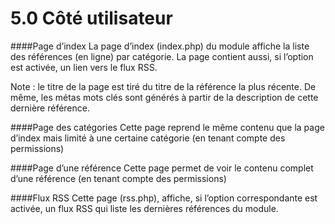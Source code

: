 # 5.0 Côté utilisateur 

####Page d’index 
La page d’index (index.php) du module affiche la liste des références (en ligne) par catégorie. La page contient aussi, si l’option est activée, un lien vers le flux RSS. 

Note : le titre de la page est tiré du titre de la référence la plus récente. De même, les métas mots clés sont générés à partir de la description de cette dernière référence. 
 
####Page des catégories 
Cette page reprend le même contenu que la page d’index mais limité à une certaine catégorie (en tenant compte des permissions) 
 
####Page d’une référence 
Cette page permet de voir le contenu complet d’une référence (en tenant compte des permissions) 
 
####Flux RSS 
Cette page (rss.php), affiche, si l’option correspondante est activée, un flux RSS qui liste les dernières références du module. 